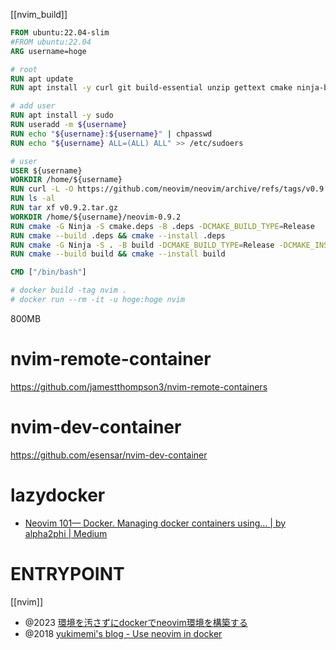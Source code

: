 [[nvim_build]]

```Dockerfile
FROM ubuntu:22.04-slim
#FROM ubuntu:22.04
ARG username=hoge

# root
RUN apt update
RUN apt install -y curl git build-essential unzip gettext cmake ninja-build

# add user
RUN apt install -y sudo
RUN useradd -m ${username}
RUN echo "${username}:${username}" | chpasswd
RUN echo "${username} ALL=(ALL) ALL" >> /etc/sudoers

# user
USER ${username}
WORKDIR /home/${username}
RUN curl -L -O https://github.com/neovim/neovim/archive/refs/tags/v0.9.2.tar.gz
RUN ls -al
RUN tar xf v0.9.2.tar.gz
WORKDIR /home/${username}/neovim-0.9.2
RUN cmake -G Ninja -S cmake.deps -B .deps -DCMAKE_BUILD_TYPE=Release 
RUN cmake --build .deps && cmake --install .deps
RUN cmake -G Ninja -S . -B build -DCMAKE_BUILD_TYPE=Release -DCMAKE_INSTALL_PREFIX=/home/${username}/build/neovim
RUN cmake --build build && cmake --install build

CMD ["/bin/bash"]

# docker build -tag nvim .
# docker run --rm -it -u hoge:hoge nvim
```
800MB

# nvim-remote-container
https://github.com/jamestthompson3/nvim-remote-containers

# nvim-dev-container
https://github.com/esensar/nvim-dev-container

# lazydocker
- [Neovim 101— Docker. Managing docker containers using… | by alpha2phi | Medium](https://alpha2phi.medium.com/neovim-101-docker-b133d5db04a2)

# ENTRYPOINT
[[nvim]]
- @2023 [環境を汚さずにdockerでneovim環境を構築する](https://zenn.dev/taro0079/articles/5049929bf62376)
- @2018 [yukimemi's blog - Use neovim in docker](https://yukimemi.netlify.app/use-neovim-in-docker/)
